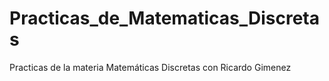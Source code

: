 # Practicas_de_Matematicas_Discretas

Practicas de la materia Matemáticas Discretas con Ricardo Gimenez
